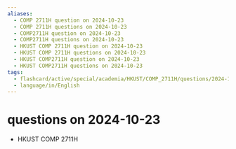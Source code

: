 ```yaml
---
aliases:
  - COMP 2711H question on 2024-10-23
  - COMP 2711H questions on 2024-10-23
  - COMP2711H question on 2024-10-23
  - COMP2711H questions on 2024-10-23
  - HKUST COMP 2711H question on 2024-10-23
  - HKUST COMP 2711H questions on 2024-10-23
  - HKUST COMP2711H question on 2024-10-23
  - HKUST COMP2711H questions on 2024-10-23
tags:
  - flashcard/active/special/academia/HKUST/COMP_2711H/questions/2024-10-23
  - language/in/English
---
```


# questions on 2024-10-23

- HKUST COMP 2711H
